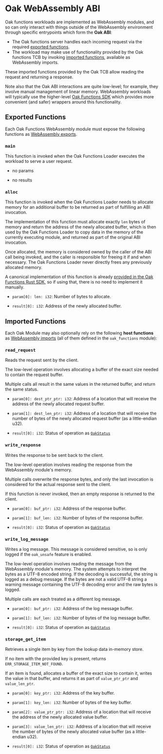 # Oak WebAssembly ABI

Oak functions workloads are implemented as WebAssembly modules, and so can only
interact with things outside of the WebAssembly environment through specific
entrypoints which form the **Oak ABI**:

- The Oak functions server handles each incoming request via the required
  [exported functions](#exported-functions).
- The workload may make use of functionality provided by the Oak functions TCB
  by invoking [imported functions](#imported-functions), available as
  WebAssembly imports.

These imported functions provided by the Oak TCB allow reading the request and
returning a response.

Note also that the Oak ABI interactions are quite low-level; for example, they
involve manual management of linear memory. WebAssembly workloads will typically
use the higher-level
[Oak Functions SDK](https://project-oak.github.io/oak/oak_functions/sdk/) which
provides more convenient (and safer) wrappers around this functionality.

## Exported Functions

Each Oak Functions WebAssembly module must expose the following functions as
[WebAssembly exports](https://webassembly.github.io/spec/core/syntax/modules.html#exports).

### `main`

This function is invoked when the Oak Functions Loader executes the workload to
serve a user request.

- no params

- no results

### `alloc`

This function is invoked when the Oak Functions Loader needs to allocate memory
for an additional buffer to be returned as part of fulfilling an ABI invocation.

The implementation of this function must allocate exactly `len` bytes of memory
and return the address of the newly allocated buffer, which is then used by the
Oak Functions Loader to copy data in the memory of the currently executing
module, and returned as part of the original ABI invocation.

Once allocated, the memory is considered owned by the caller of the ABI call
being invoked, and the caller is responsible for freeing it if and when
necessary. The Oak Functions Loader never directly frees any previously
allocated memory.

A canonical implementation of this function is already
[provided in the Oak Functions Rust SDK](/oak_functions/sdk/oak_functions/src/lib.rs),
so if using that, there is no need to implement it manually.

- `param[0]: len: i32`: Number of bytes to allocate.

- `result[0]: i32`: Address of the newly allocated buffer.

## Imported Functions

Each Oak Module may also optionally rely on the following **host functions** as
[WebAssembly imports](https://webassembly.github.io/spec/core/syntax/modules.html#imports)
(all of them defined in the `oak_functions` module):

### `read_request`

Reads the request sent by the client.

The low-level operation involves allocating a buffer of the exact size needed to
contain the request buffer.

Multiple calls all result in the same values in the returned buffer, and return
the same status.

- `param[0]: dest_ptr_ptr: i32`: Address of a location that will receive the
  address of the newly allocated request buffer.
- `param[1]: dest_len_ptr: i32`: Address of a location that will receive the
  number of bytes of the newly allocated request buffer (as a little-endian
  u32).

- `result[0]: i32`: Status of operation as
  [`OakStatus`](https://github.com/project-oak/oak/blob/main/oak_functions/proto/abi.proto)

### `write_response`

Writes the response to be sent back to the client.

The low-level operation involves reading the response from the WebAssembly
module's memory.

Multiple calls overwrite the response bytes, and only the last invocation is
considered for the actual response sent to the client.

If this function is never invoked, then an empty response is returned to the
client.

- `param[0]: buf_ptr: i32`: Address of the response buffer.
- `param[1]: buf_len: i32`: Number of bytes of the response buffer.

- `result[0]: i32`: Status of operation as
  [`OakStatus`](https://github.com/project-oak/oak/blob/main/oak_functions/proto/abi.proto)

### `write_log_message`

Writes a log message. This message is considered sensitive, so is only logged if
the `oak_unsafe` feature is enabled.

The low-level operation involves reading the message from the WebAssembly
module's memory. The system attempts to interpret the bytes as a UTF-8 encoded
string. If the decoding is successful, the string is logged as a debug message.
If the bytes are not a valid UTF-8 string a warning message containing the UTF-8
decoding error and the raw bytes is logged.

Multiple calls are each treated as a different log message.

- `param[0]: buf_ptr: i32`: Address of the log message buffer.
- `param[1]: buf_len: i32`: Number of bytes of the log message buffer.

- `result[0]: i32`: Status of operation as
  [`OakStatus`](https://github.com/project-oak/oak/blob/main/oak_functions/proto/abi.proto)

### `storage_get_item`

Retrieves a single item by key from the lookup data in-memory store.

If no item with the provided key is present, returns
`ERR_STORAGE_ITEM_NOT_FOUND`.

If an item is found, allocates a buffer of the exact size to contain it, writes
the value in that buffer, and returns it as part of `value_ptr_ptr` and
`value_len_ptr`.

- `param[0]: key_ptr: i32`: Address of the key buffer.
- `param[1]: key_len: i32`: Number of bytes of the key buffer.
- `param[2]: value_ptr_ptr: i32`: Address of a location that will receive the
  address of the newly allocated value buffer.
- `param[3]: value_len_ptr: i32`: Address of a location that will receive the
  number of bytes of the newly allocated value buffer (as a little-endian u32).

- `result[0]: i32`: Status of operation as
  [`OakStatus`](https://github.com/project-oak/oak/blob/main/oak_functions/proto/abi.proto)
